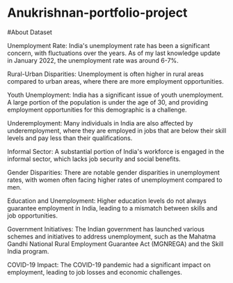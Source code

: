 # Anukrishnan-portfolio-project
#About Dataset

Unemployment Rate: India's unemployment rate has been a significant concern, with fluctuations over the years. As of my last knowledge update in January 2022, the unemployment rate was around 6-7%.

Rural-Urban Disparities: Unemployment is often higher in rural areas compared to urban areas, where there are more employment opportunities.

Youth Unemployment: India has a significant issue of youth unemployment. A large portion of the population is under the age of 30, and providing employment opportunities for this demographic is a challenge.

Underemployment: Many individuals in India are also affected by underemployment, where they are employed in jobs that are below their skill levels and pay less than their qualifications.

Informal Sector: A substantial portion of India's workforce is engaged in the informal sector, which lacks job security and social benefits.

Gender Disparities: There are notable gender disparities in unemployment rates, with women often facing higher rates of unemployment compared to men.

Education and Unemployment: Higher education levels do not always guarantee employment in India, leading to a mismatch between skills and job opportunities.

Government Initiatives: The Indian government has launched various schemes and initiatives to address unemployment, such as the Mahatma Gandhi National Rural Employment Guarantee Act (MGNREGA) and the Skill India program.

COVID-19 Impact: The COVID-19 pandemic had a significant impact on employment, leading to job losses and economic challenges.
